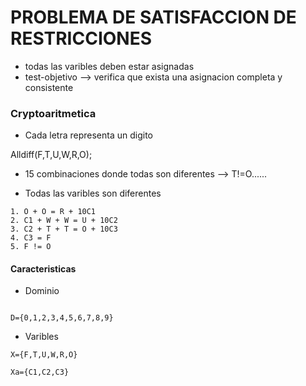 # PROBLEMA DE SATISFACCION DE RESTRICCIONES

* todas las varibles deben estar asignadas
* test-objetivo --> verifica que exista una asignacion completa y consistente

### Cryptoaritmetica
- Cada letra representa un digito

 Alldiff(F,T,U,W,R,O);

* 15 combinaciones donde todas son diferentes --> T!=O......

* Todas las varibles son diferentes
```
1. O + O = R + 10C1
2. C1 + W + W = U + 10C2
3. C2 + T + T = O + 10C3
4. C3 = F
5. F != O
```

#### Caracteristicas
- Dominio
```

D={0,1,2,3,4,5,6,7,8,9}
```

- Varibles
```
X={F,T,U,W,R,O}

Xa={C1,C2,C3}
```





